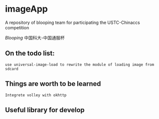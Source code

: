 # imageApp
A repository of blooping team for participating the USTC-Chinaccs competition

*Blooping* 中国科大-中国通服杯
## On the todo list:
    use universal-image-load to rewrite the module of loading image from sdcard

## Things are worth to be learned
    Integrete volley with okhttp

## Useful library for develop